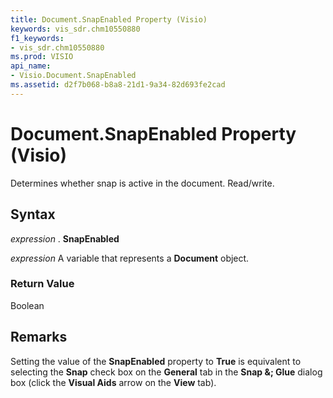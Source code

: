 ```yaml
---
title: Document.SnapEnabled Property (Visio)
keywords: vis_sdr.chm10550880
f1_keywords:
- vis_sdr.chm10550880
ms.prod: VISIO
api_name:
- Visio.Document.SnapEnabled
ms.assetid: d2f7b068-b8a8-21d1-9a34-82d693fe2cad
---
```



# Document.SnapEnabled Property (Visio)

Determines whether snap is active in the document. Read/write.


## Syntax

 _expression_ . **SnapEnabled**

 _expression_ A variable that represents a **Document** object.


### Return Value

Boolean


## Remarks

Setting the value of the  **SnapEnabled** property to **True** is equivalent to selecting the **Snap** check box on the **General** tab in the **Snap &; Glue** dialog box (click the **Visual Aids** arrow on the **View** tab).


